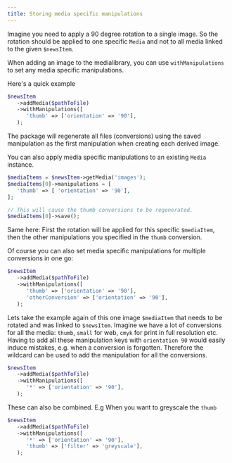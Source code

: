 ```yaml
---
title: Storing media specific manipulations
---
```


Imagine you need to apply a 90 degree rotation to a single image. So the rotation should be applied to one specific `Media` and not to all media linked to the given `$newsItem`.

When adding an image to the medialibrary, you can use `withManipulations` to set any media specific manipulations.

Here's a quick example

```php
$newsItem
   ->addMedia($pathToFile)
   ->withManipulations([
      'thumb' => ['orientation' => '90'],
   );
```

The package will regenerate all files (conversions) using the saved manipulation as the first manipulation when creating each derived image.

You can also apply media specific manipulations to an existing `Media` instance.

```php
$mediaItems = $newsItem->getMedia('images');
$mediaItems[0]->manipulations = [
   'thumb' => [ 'orientation' => '90'],
];

// This will cause the thumb conversions to be regenerated.
$mediaItems[0]->save();
```

Same here: First the rotation will be applied for this specific `$mediaItem`, then the other manipulations you specified in the `thumb` conversion.

Of course you can also set media specific manipulations for multiple conversions in one go:

```php
$newsItem
   ->addMedia($pathToFile)
   ->withManipulations([
      'thumb' => ['orientation' => '90'],
      'otherConversion' => ['orientation' => '90'],
   );
```

Lets take the example again of this one image `$mediaItem` that needs to be rotated and was linked to `$newsItem`.
Imagine we have a lot of conversions for all the media: `thumb`, `small` for web, `cmyk` for print in full resolution etc.
Having to add all these manipulation keys with `orientation 90` would easily induce mistakes, e.g. when a conversion is forgotten.
Therefore the wildcard can be used to add the manipulation for all the conversions. 

```php
$newsItem
   ->addMedia($pathToFile)
   ->withManipulations([
      '*' => ['orientation' => '90'],
   );
```

These can also be combined. E.g When you want to greyscale the `thumb`

```php
$newsItem
   ->addMedia($pathToFile)
   ->withManipulations([
      '*' => ['orientation' => '90'],
      'thumb' => ['filter' => 'greyscale'],
   );
```
